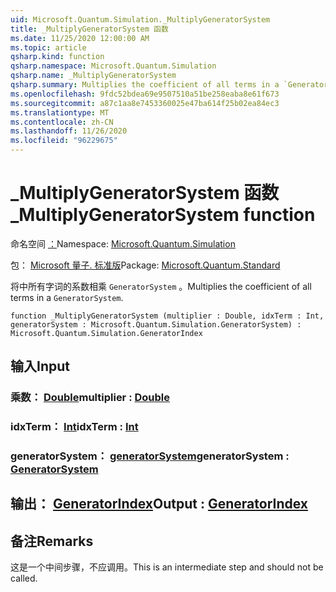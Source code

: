 ```yaml
---
uid: Microsoft.Quantum.Simulation._MultiplyGeneratorSystem
title: _MultiplyGeneratorSystem 函数
ms.date: 11/25/2020 12:00:00 AM
ms.topic: article
qsharp.kind: function
qsharp.namespace: Microsoft.Quantum.Simulation
qsharp.name: _MultiplyGeneratorSystem
qsharp.summary: Multiplies the coefficient of all terms in a `GeneratorSystem`.
ms.openlocfilehash: 9fdc52bdea69e9507510a51be258eaba8e61f673
ms.sourcegitcommit: a87c1aa8e7453360025e47ba614f25b02ea84ec3
ms.translationtype: MT
ms.contentlocale: zh-CN
ms.lasthandoff: 11/26/2020
ms.locfileid: "96229675"
---
```

# <a name="_multiplygeneratorsystem-function"></a><span data-ttu-id="e2f62-102">_MultiplyGeneratorSystem 函数</span><span class="sxs-lookup"><span data-stu-id="e2f62-102">_MultiplyGeneratorSystem function</span></span>

<span data-ttu-id="e2f62-103">命名空间 [：](xref:Microsoft.Quantum.Simulation)</span><span class="sxs-lookup"><span data-stu-id="e2f62-103">Namespace: [Microsoft.Quantum.Simulation](xref:Microsoft.Quantum.Simulation)</span></span>

<span data-ttu-id="e2f62-104">包： [Microsoft 量子. 标准版](https://nuget.org/packages/Microsoft.Quantum.Standard)</span><span class="sxs-lookup"><span data-stu-id="e2f62-104">Package: [Microsoft.Quantum.Standard](https://nuget.org/packages/Microsoft.Quantum.Standard)</span></span>


<span data-ttu-id="e2f62-105">将中所有字词的系数相乘 `GeneratorSystem` 。</span><span class="sxs-lookup"><span data-stu-id="e2f62-105">Multiplies the coefficient of all terms in a `GeneratorSystem`.</span></span>

```qsharp
function _MultiplyGeneratorSystem (multiplier : Double, idxTerm : Int, generatorSystem : Microsoft.Quantum.Simulation.GeneratorSystem) : Microsoft.Quantum.Simulation.GeneratorIndex
```


## <a name="input"></a><span data-ttu-id="e2f62-106">输入</span><span class="sxs-lookup"><span data-stu-id="e2f62-106">Input</span></span>

### <a name="multiplier--double"></a><span data-ttu-id="e2f62-107">乘数： [Double](xref:microsoft.quantum.lang-ref.double)</span><span class="sxs-lookup"><span data-stu-id="e2f62-107">multiplier : [Double](xref:microsoft.quantum.lang-ref.double)</span></span>




### <a name="idxterm--int"></a><span data-ttu-id="e2f62-108">idxTerm： [Int](xref:microsoft.quantum.lang-ref.int)</span><span class="sxs-lookup"><span data-stu-id="e2f62-108">idxTerm : [Int](xref:microsoft.quantum.lang-ref.int)</span></span>




### <a name="generatorsystem--generatorsystem"></a><span data-ttu-id="e2f62-109">generatorSystem： [generatorSystem](xref:Microsoft.Quantum.Simulation.GeneratorSystem)</span><span class="sxs-lookup"><span data-stu-id="e2f62-109">generatorSystem : [GeneratorSystem](xref:Microsoft.Quantum.Simulation.GeneratorSystem)</span></span>





## <a name="output--generatorindex"></a><span data-ttu-id="e2f62-110">输出： [GeneratorIndex](xref:Microsoft.Quantum.Simulation.GeneratorIndex)</span><span class="sxs-lookup"><span data-stu-id="e2f62-110">Output : [GeneratorIndex](xref:Microsoft.Quantum.Simulation.GeneratorIndex)</span></span>



## <a name="remarks"></a><span data-ttu-id="e2f62-111">备注</span><span class="sxs-lookup"><span data-stu-id="e2f62-111">Remarks</span></span>

<span data-ttu-id="e2f62-112">这是一个中间步骤，不应调用。</span><span class="sxs-lookup"><span data-stu-id="e2f62-112">This is an intermediate step and should not be called.</span></span>